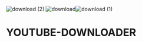 ![download (2)](https://user-images.githubusercontent.com/85251162/126054725-91551fcd-f8b5-4925-815a-d85e1c9f2d86.jpg)
![download](https://user-images.githubusercontent.com/85251162/126054634-e67b78c4-10f9-4054-ae64-4e00f8eea0e7.jpg)![download (1)](https://user-images.githubusercontent.com/85251162/126054670-01e01446-fade-4143-8bac-4c9380c701a8.jpg)

# YOUTUBE-DOWNLOADER
